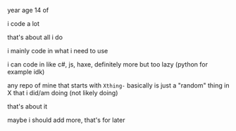 year age 14 of

i code a lot

that's about all i do

i mainly code in what i need to use

i can code in like c#, js, haxe, definitely more but too lazy (python for example idk)

any repo of mine that starts with `Xthing-` basically is just a "random" thing in X that i did/am doing (not likely doing)

that's about it

maybe i should add more, that's for later
